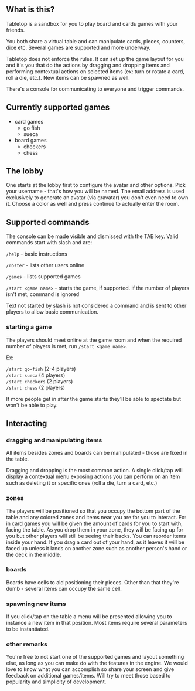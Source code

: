 ## What is this?

Tabletop is a sandbox for you to play board and cards games with your friends.

You both share a virtual table and can manipulate cards, pieces, counters, dice etc.
Several games are supported and more underway.

Tabletop does not enforce the rules. It can set up the game layout for you and it's you
that do the actions by dragging and dropping items and performing contextual actions on selected items (ex: turn or rotate a card, roll a die, etc.). New items can be spawned as well.

There's a console for communicating to everyone and trigger commands.

## Currently supported games

- card games
  - go fish
  - sueca
- board games
  - checkers
  - chess

## The lobby

One starts at the lobby first to configure the avatar and other options.
Pick your username - that's how you will be named. The email address is used exclusively to generate an avatar (via gravatar) you don't even need to own it.
Choose a color as well and press continue to actually enter the room.

## Supported commands

The console can be made visible and dismissed with the TAB key. Valid commands start with slash and are:

`/help` - basic instructions

`/roster` - lists other users online

`/games` - lists supported games

`/start <game name>` - starts the game, if supported. if the number of players isn't met, command is ignored

Text not started by slash is not considered a command and is sent to other players to allow basic communication.

### starting a game

The players should meet online at the game room and when the required number of players is met, run `/start <game name>`.

Ex:

`/start go-fish` (2-4 players)  
`/start sueca` (4 players)  
`/start checkers` (2 players)  
`/start chess` (2 players)

If more people get in after the game starts they'll be able to spectate but won't be able to play.

## Interacting

### dragging and manipulating items

All items besides zones and boards can be manipulated - those are fixed in the table.

Dragging and dropping is the most common action. A single click/tap will display a contextual menu exposing actions you can perform on an item such as deleting it or specific ones (roll a die, turn a card, etc.)

### zones

The players will be positioned so that you occupy the bottom part of the table and any colored zones and items near you are for you to interact. Ex: in card games you will be given the amount of cards for you to start with, facing the table. As you drop them in your zone, they will be facing up for you but other players will still be seeing their backs.
You can reorder items inside your hand.
If you drag a card out of your hand,
as it leaves it will be faced up unless it lands on another zone such as another person's hand or the deck in the middle.

### boards

Boards have cells to aid positioning their pieces. Other than that they're dumb - several items can occupy the same cell.

### spawning new items

If you click/tap on the table a menu will be presented allowing you to instance a new item in that position. Most items require several parameters to be instantiated.

### other remarks

You're free to not start one of the supported games and layout something else, as long as you can make do with the features in the engine. We would love to know what you can accomplish so share your screen and give feedback on additional games/items. Will try to meet those based to popularity and simplicity of development.
